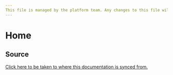 ```yaml
---
This file is managed by the platform team. Any changes to this file will get automatically overwritten.
---
```


# Home

## Source
[Click here to be taken to where this documentation is synced from.](https://github.com/Keyring-Network/keyring-smart-contracts-deployment/tree/master//docs)
